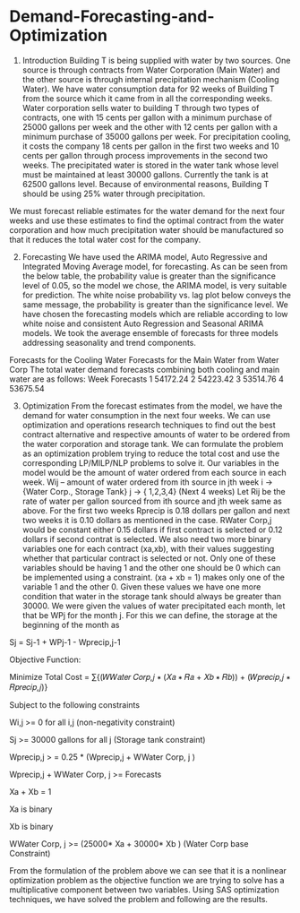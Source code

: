 # Demand-Forecasting-and-Optimization
1. Introduction
Building T is being supplied with water by two sources. One source is through contracts 
from Water Corporation (Main Water) and the other source is through internal 
precipitation mechanism (Cooling Water). We have water consumption data for 92 
weeks of Building T from the source which it came from in all the corresponding weeks. 
Water corporation sells water to building T through two types of contracts, one with 15 
cents per gallon with a minimum purchase of 25000 gallons per week and the other with 
12 cents per gallon with a minimum purchase of 35000 gallons per week.
For precipitation cooling, it costs the company 18 cents per gallon in the first two weeks 
and 10 cents per gallon through process improvements in the second two weeks. The 
precipitated water is stored in the water tank whose level must be maintained at least
30000 gallons. Currently the tank is at 62500 gallons level. Because of environmental 
reasons, Building T should be using 25% water through precipitation. 

We must forecast reliable estimates for the water demand for the 
next four weeks and use these estimates to find the optimal contract from the water 
corporation and how much precipitation water should be manufactured so that it 
reduces the total water cost for the company.

2. Forecasting
We have used the ARIMA model, Auto Regressive and Integrated Moving Average 
model, for forecasting. As can be seen from the below table, the probability value is 
greater than the significance level of 0.05, so the model we chose, the ARIMA model, is 
very suitable for prediction.
The white noise probability vs. lag plot below conveys the same message, the 
probability is greater than the significance level.
We have chosen the forecasting models 
which are reliable according to low white 
noise and consistent Auto Regression and 
Seasonal ARIMA models. We took the 
average ensemble of forecasts for three 
models addressing seasonality and trend 
components.
 
 Forecasts for the Cooling Water Forecasts for the Main Water from Water Corp
The total water demand forecasts combining both cooling and main water are as 
follows:
Week Forecasts
1 54172.24
2 54223.42
3 53514.76
4 53675.54

3. Optimization
From the forecast estimates from the model, we have the demand for water 
consumption in the next four weeks. We can use optimization and operations 
research techniques to find out the best contract alternative and respective 
amounts of water to be ordered from the water corporation and storage tank. 
We can formulate the problem as an optimization problem trying to reduce the 
total cost and use the corresponding LP/MILP/NLP problems to solve it.
Our variables in the model would be the amount of water ordered from each 
source in each week. 
Wij – amount of water ordered from ith source in jth week
 i -> {Water Corp., Storage Tank}
j -> { 1,2,3,4} (Next 4 weeks)
Let Rij be the rate of water per gallon sourced from ith source and jth week same 
as above. For the first two weeks Rprecip is 0.18 dollars per gallon and next two 
weeks it is 0.10 dollars as mentioned in the case. RWater Corp,j would be constant 
either 0.15 dollars if first contract is selected or 0.12 dollars if second contrat is 
selected.
We also need two more binary variables one for each contract (xa,xb), with their 
values suggesting whether that particular contract is selected or not. Only one of 
these variables should be having 1 and the other one should be 0 which can be 
implemented using a constraint. (xa + xb = 1) makes only one of the variable 1 and 
the other 0.
Given these values we have one more condition that water in the storage tank 
should always be greater than 30000. We were given the values of water 
precipitated each month, let that be WPj for the month j. For this we can define, 
the storage at the beginning of the month as 

Sj = Sj-1 + WPj-1 - Wprecip,j-1

Objective Function:

Minimize Total Cost = ∑{(𝑊𝑊𝑎𝑡𝑒𝑟 𝐶𝑜𝑟𝑝,𝑗 ∗ (𝑋𝑎 ∗ 𝑅𝑎 + 𝑋𝑏 ∗ 𝑅𝑏)) + (𝑊𝑝𝑟𝑒𝑐𝑖𝑝,𝑗 ∗ 𝑅𝑝𝑟𝑒𝑐𝑖𝑝,𝑗)}

Subject to the following constraints

Wi,j >= 0 for all i,j (non-negativity constraint)

Sj >= 30000 gallons for all j (Storage tank constraint) 

Wprecip,j > = 0.25 * (Wprecip,j + WWater Corp, j )

Wprecip,j + WWater Corp, j >= Forecasts

Xa + Xb = 1

Xa is binary

Xb is binary

WWater Corp, j >= (25000* Xa + 30000* Xb ) (Water Corp base Constraint)

From the formulation of the problem above we can see that it is a nonlinear
optimization problem as the objective function we are trying to solve has a 
multiplicative component between two variables. Using SAS optimization techniques, 
we have solved the problem and following are the results.
